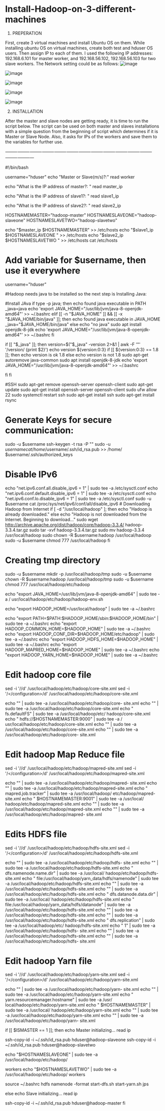 # Install-Hadoop-on-3-different-machines
1.	PREPERATION

First, create 3 virtual machines and install Ubuntu OS on them. While installing ubuntu OS on virtual machines, create both test and hduser OS users.
Then assign IP to each of them. I used the following IP addresses: 192.168.6.101 for master worker, and 192.168.56.102, 192.168.56.103 for two slave workers.
The Network setting could be as follows:
![image](https://user-images.githubusercontent.com/15922299/210486836-3917246d-8fe4-4c16-a946-3b27d028993d.png)

![image](https://user-images.githubusercontent.com/15922299/210487066-051bc4d0-f929-49fe-93ef-4569069f9c82.png)

![image](https://user-images.githubusercontent.com/15922299/210486880-c490b3fc-9d21-4bdf-bf2b-f44dfd1f6b45.png)

![image](https://user-images.githubusercontent.com/15922299/210486913-2469178b-d133-42f6-a752-204f3f15b552.png)

![image](https://user-images.githubusercontent.com/15922299/210486923-972ccad6-0846-40aa-9d48-5f867b02519f.png)

2.	INSTALLATION

After the master and slave nodes are getting ready, it is time to run the script below. The script can be used on both master and slaves installations with a simple question from the beginning of script which determines if it is Master or Slave Node. Also, it asks for IPs of the workers and save them to the variables for further use.

⸻⸻⸻⸻⸻⸻⸻⸻⸻⸻⸻⸻⸻⸻—


#!/bin/bash


username="hduser"
echo "Master or Slave(m/s)?:"
read worker

echo "What is the IP address  of master?: "
read master_ip

echo "What is the IP address  of slave1?: "
read slave1_ip

echo "What is the IP address  of slave2?: "
read slave2_ip

HOSTNAMEMASTER="hadoop-master" 
HOSTNAMESLAVEONE="hadoop-slaveone"
HOSTNAMESLAVETWO="hadoop-slavetwo"

echo  "$master_ip $HOSTNAMEMASTER" >> /etc/hosts
echo  "$slave1_ip  $HOSTNAMESLAVEONE " >> /etc/hosts
echo  "$slave2_ip $HOSTNAMESLAVETWO " >> /etc/hosts
cat /etc/hosts

# Add variable for $username, then use it everywhere 
username="hduser"

#Hadoop needs java to be installed so the next step is Installing Java:

#Install JAva
if type -p java; then
echo found java executable in PATH
_java=java
echo 'export JAVA_HOME="/usr/lib/jvm/java-8-openjdk-amd64"' >>
~/.bashrc
elif [[ -n "$JAVA_HOME" ]] && [[ -x "$JAVA_HOME/bin/java" ]]; then echo found java executable in JAVA_HOME
_java="$JAVA_HOME/bin/java" else
echo "no java"
sudo apt install openjdk-8-jdk
echo 'export JAVA_HOME="/usr/lib/jvm/java-8-openjdk-amd64"' >>
~/.bashrc fi

if [[ "$_java" ]]; then
version=$("$_java" -version 2>&1 | awk -F '"' '/version/ {print $2}') echo version ${version:0:3}
if [[ ${version:0:3} == 1.8 ]]; then echo version is ok 1.8
else
echo version is not 1.8
sudo apt-get autoremove java-common sudo apt install openjdk-8-jdk
echo 'export JAVA_HOME="/usr/lib/jvm/java-8-openjdk-amd64"' >>
~/.bashrc
 
fi
fi

#SSH
sudo apt-get remove openssh-server openssh-client sudo apt-get update
sudo apt-get install openssh-server openssh-client sudo ufw allow 22
sudo systemctl restart ssh sudo apt-get install ssh sudo apt-get install rsync

# Generate Keys for secure communication:
sudo -u $username ssh-keygen -t rsa -P ""
sudo -u $username cat /home/$username/.ssh/id_rsa.pub >> /home/
$username/.ssh/authorized_keys

# Disable IPv6
echo "net.ipv6.conf.all.disable_ipv6 = 1" | sudo tee -a /etc/sysctl.conf echo "net.ipv6.conf.default.disable_ipv6 = 1" | sudo tee -a /etc/sysctl.conf echo "net.ipv6.conf.lo.disable_ipv6 = 1" | sudo tee -a /etc/sysctl.conf
sudo -u $username cat /proc/sys/net/ipv6/conf/all/disable_ipv6 # Downloading Hadoop from Internet
if [ -d "/usr/local/hadoop" ]; then
echo "Hadoop is already downloaded."
else
echo "Hadoop is not downloaded from the Internet. Beginning to
download..."
sudo wget http://archive.apache.org/dist/hadoop/core/hadoop-3.3.4/ hadoop-3.3.4.tar.gz
sudo tar -xvf hadoop-3.3.4.tar.gz
sudo mv hadoop-3.3.4 /usr/local/hadoop
sudo chown -R $username:hadoop /usr/local/hadoop sudo -u $username chmod 777 /usr/local/hadoop
fi

# Creating tmp directory
sudo -u $username mkdir -p /usr/local/hadoop/tmp
sudo -u $username chown -R $username:hadoop /usr/local/hadoop/tmp sudo -u $username chmod 777 /usr/local/hadoop/etc/hadoop

echo "export JAVA_HOME=/usr/lib/jvm/java-8-openjdk-amd64" | sudo tee -a / usr/local/hadoop/etc/hadoop/hadoop-env.sh

echo "export HADOOP_HOME=/usr/local/hadoop" | sudo tee -a ~/.bashrc
 
echo "export PATH=\$PATH:\$HADOOP_HOME/sbin:\$HADOOP_HOME/bin" | sudo tee -a ~/.bashrc
echo "export HADOOP_COMMON_HOME=\$HADOOP_HOME" | sudo tee -a
~/.bashrc
echo "export HADOOP_CONF_DIR=\$HADOOP_HOME/etc/hadoop" | sudo tee
-a ~/.bashrc
echo "export HADOOP_HDFS_HOME=\$HADOOP_HOME" | sudo tee -a
~/.bashrc
echo "export HADOOP_MAPRED_HOME=\$HADOOP_HOME" | sudo tee -a
~/.bashrc
echo "export HADOOP_YARN_HOME=\$HADOOP_HOME" | sudo tee -a
~/.bashrc


# Edit hadoop core file
sed -i '/<configuration>/d' /usr/local/hadoop/etc/hadoop/core-site.xml sed -i '/<\/configuration>/d' /usr/local/hadoop/etc/hadoop/core-site.xml

echo "<configuration>" | sudo tee -a /usr/local/hadoop/etc/hadoop/core- site.xml
echo "<property>" | sudo tee -a /usr/local/hadoop/etc/hadoop/core-site.xml echo "  <name>fs.defaultFS</name>" | sudo tee -a /usr/local/hadoop/etc/ hadoop/core-site.xml
echo "  <value>hdfs://$HOSTNAMEMASTER:9000</value>" | sudo tee -a / usr/local/hadoop/etc/hadoop/core-site.xml
echo "</property>" | sudo tee -a /usr/local/hadoop/etc/hadoop/core-site.xml echo "</configuration>" | sudo tee -a /usr/local/hadoop/etc/hadoop/core- site.xml

# Edit hadoop Map Reduce file
sed -i '/<configuration>/d' /usr/local/hadoop/etc/hadoop/mapred-site.xml sed -i '/<\/configuration>/d' /usr/local/hadoop/etc/hadoop/mapred-site.xml

echo "<configuration>" | sudo tee -a /usr/local/hadoop/etc/hadoop/mapred- site.xml
echo "<property>" | sudo tee -a /usr/local/hadoop/etc/hadoop/mapred-site.xml echo "  <name>mapred.job.tracker</name>" | sudo tee -a /usr/local/hadoop/ etc/hadoop/mapred-site.xml
echo "  <value>$HOSTNAMEMASTER:9001</value>" | sudo tee -a /usr/local/ hadoop/etc/hadoop/mapred-site.xml
echo "</property>" | sudo tee -a /usr/local/hadoop/etc/hadoop/mapred-site.xml echo "</configuration>" | sudo tee -a /usr/local/hadoop/etc/hadoop/mapred- site.xml

# Edits HDFS file
sed -i '/<configuration>/d' /usr/local/hadoop/etc/hadoop/hdfs-site.xml sed -i '/<\/configuration>/d' /usr/local/hadoop/etc/hadoop/hdfs-site.xml
 
echo "<configuration>" | sudo tee -a /usr/local/hadoop/etc/hadoop/hdfs- site.xml
echo "<property>" | sudo tee -a /usr/local/hadoop/etc/hadoop/hdfs-site.xml echo "  <name>dfs.namenode.name.dir</name>" | sudo tee -a /usr/local/ hadoop/etc/hadoop/hdfs-site.xml
echo " <value>file:/usr/local/hadoop/yarn_data/hdfs/namenode</value>" | sudo tee -a /usr/local/hadoop/etc/hadoop/hdfs-site.xml
echo "</property>" | sudo tee -a /usr/local/hadoop/etc/hadoop/hdfs-site.xml echo "<property>" | sudo tee -a /usr/local/hadoop/etc/hadoop/hdfs-site.xml echo "	<name>dfs.datanode.data.dir</name>" | sudo tee -a /usr/local/ hadoop/etc/hadoop/hdfs-site.xml
echo "	<value>file:/usr/local/hadoop/yarn_data/hdfs/datanode</value>" | sudo tee -a /usr/local/hadoop/etc/hadoop/hdfs-site.xml
echo "</property>" | sudo tee -a /usr/local/hadoop/etc/hadoop/hdfs-site.xml echo "<property>" | sudo tee -a /usr/local/hadoop/etc/hadoop/hdfs-site.xml echo "	<name>dfs.replication</name>" | sudo tee -a /usr/local/hadoop/etc/ hadoop/hdfs-site.xml
echo "	<value>1</value>" | sudo tee -a /usr/local/hadoop/etc/hadoop/hdfs- site.xml
echo "</property>" | sudo tee -a /usr/local/hadoop/etc/hadoop/hdfs-site.xml echo "</configuration>" | sudo tee -a /usr/local/hadoop/etc/hadoop/hdfs- site.xml

# Edit hadoop Yarn file
sed -i '/<configuration>/d' /usr/local/hadoop/etc/hadoop/yarn-site.xml sed -i '/<\/configuration>/d' /usr/local/hadoop/etc/hadoop/yarn-site.xml

echo "<configuration>" | sudo tee -a /usr/local/hadoop/etc/hadoop/yarn- site.xml
echo "<property>" | sudo tee -a /usr/local/hadoop/etc/hadoop/yarn-site.xml echo "	<name>yarn.resourcemanager.hostname</name>" | sudo tee -a /usr/ local/hadoop/etc/hadoop/yarn-site.xml
echo "	<value>$HOSTNAMEMASTER</value>" | sudo tee -a /usr/local/ hadoop/etc/hadoop/yarn-site.xml
echo "</property>" | sudo tee -a /usr/local/hadoop/etc/hadoop/yarn-site.xml echo "</configuration>" | sudo tee -a /usr/local/hadoop/etc/hadoop/yarn- site.xml

if [[ $ISMASTER == 1 ]]; then echo Master initializing… read ip

ssh-copy-id -i ~/.ssh/id_rsa.pub hduser@hadoop-slaveone ssh-copy-id -i ~/.ssh/id_rsa.pub hduser@hadoop-slavetwo

echo "$HOSTNAMESLAVEONE" | sudo tee -a /usr/local/hadoop/etc/hadoop/
 
workers
echo "$HOSTNAMESLAVETWO" | sudo tee -a /usr/local/hadoop/etc/hadoop/ workers

source ~/.bashrc
hdfs namenode -format start-dfs.sh
start-yarn.sh jps

else
echo Slave initializing… read ip

ssh-copy-id -i ~/.ssh/id_rsa.pub hduser@hadoop-master fi
 
